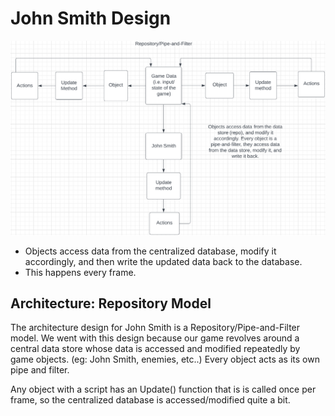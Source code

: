 # John Smith Design
![Architecture Design](RepoAndPipe-and-FilterHybrid.png)

- Objects access data from the centralized database, modify it accordingly, and then write the updated data back to the database.
- This happens every frame.

## Architecture: Repository Model

The architecture design for John Smith is a Repository/Pipe-and-Filter model. We went with this design because our game revolves around a central data store whose data is accessed and modified repeatedly by game objects. (eg: John Smith, enemies, etc..) Every object acts as its own pipe and filter.

Any object with a script has an Update() function that is is called once per frame, so the centralized database is accessed/modified quite a bit.
